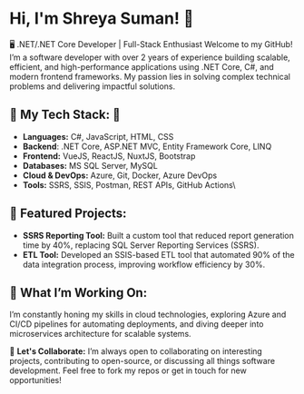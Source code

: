 # Hi, I'm Shreya Suman! 👋 
🖥️ .NET/.NET Core Developer | Full-Stack Enthusiast
Welcome to my GitHub! I’m a software developer with over 2 years of experience building scalable, efficient, and high-performance applications using .NET Core, C#, and modern frontend frameworks. My passion lies in solving complex technical problems and delivering impactful solutions.

## 🔧 **My Tech Stack:** 🤠
+ **Languages:** C#, JavaScript, HTML, CSS
+ **Backend**: .NET Core, ASP.NET MVC, Entity Framework Core, LINQ
+ **Frontend:** VueJS, ReactJS, NuxtJS, Bootstrap
+ **Databases:** MS SQL Server, MySQL
+ **Cloud & DevOps:** Azure, Git, Docker, Azure DevOps
+ **Tools:** SSRS, SSIS, Postman, REST APIs, GitHub Actions\

## 🚀 **Featured Projects:**
+ **SSRS Reporting Tool:** Built a custom tool that reduced report generation time by 40%, replacing SQL Server Reporting Services (SSRS).
+ **ETL Tool:** Developed an SSIS-based ETL tool that automated 90% of the data integration process, improving workflow efficiency by 30%.

## 🌱 **What I’m Working On:**
I’m constantly honing my skills in cloud technologies, exploring Azure and CI/CD pipelines for automating deployments, and diving deeper into microservices architecture for scalable systems.

🤝 **Let's Collaborate:**
I’m always open to collaborating on interesting projects, contributing to open-source, or discussing all things software development. Feel free to fork my repos or get in touch for new opportunities!

